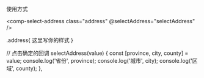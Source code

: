 使用方式

<comp-select-address class="address" @selectAddress="selectAddress" />

.address{
这里写你的样式
}

// 点击确定的回调
selectAddress(value) {
const [province, city, county] = value;
console.log('省份', province);
console.log('城市', city);
console.log('区域', county);
},
